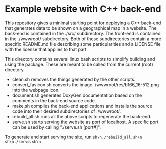 # Example website with C++ back-end

This repository gives a minimal starting point for deploying a C++ back-end that generates data to be shown on a geographical map in a website.
The back-end is contained in the ./src/ subdirectory. The front-end is contained in the ./wwwroot/ subdirectory.
Both of these subdirectories contain a more specific README.md file describing some particularities and a LICENSE file with the license that applies to that part.

This directory contains several linux bash scripts to simplify building and using the package. These are meant to be called from the current (root) directory.
* clean.sh removes the things generated by the other scripts.
* convert_favicon.sh converts the image ./wwwroot/res/b166_16-512.png into the webpage icon.
* document.sh generates DoxyGen documentation based on the comments in the back-end source code.
* make.sh compiles the back-end applications and installs the source code into their desired subdirectories of ./wwwroot/.
* rebuild_all.sh runs all the above scripts to regenerate the back-end.
* serve.sh starts serving the website as port of localhost. A specific port can be used by calling "./serve.sh [port#]".

To generate and start serving the site, run
```sh\n./rebuild_all.sh\n```
```sh\n./serve.sh\n```

